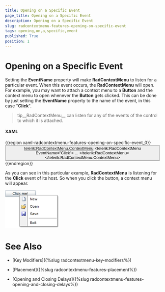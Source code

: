 ```yaml
---
title: Opening on a Specific Event
page_title: Opening on a Specific Event
description: Opening on a Specific Event
slug: radcontextmenu-features-opening-on-specific-event
tags: opening,on,a,specific,event
published: True
position: 1
---
```


# Opening on a Specific Event

Setting the __EventName__ property will make __RadContextMenu__ to listen for a particular event. When this event occurs, the __RadContextMenu__ will open. For example, you may want to attach a context menu to a __Button__ and the context menu to open whenever the __Button__ gets clicked. This can be done by just setting the __EventName__ property to the name of the event, in this case "__Click__".

>tip__RadContextMenu__ can listen for any of the events of the control to which it is attached.

#### __XAML__

{{region xaml-radcontextmenu-features-opening-on-specific-event_0}}
	<Button Width="100"
	        Content="Click me!"
	        VerticalAlignment="Top">
	    <telerik:RadContextMenu.ContextMenu>
	        <telerik:RadContextMenu EventName="Click">
	            ...
	        </telerik:RadContextMenu>
	    </telerik:RadContextMenu.ContextMenu>
	</Button>
{{endregion}}

As you can see in this particular example, __RadContextMenu__ is listening for the __Click__ event of its host. So when you click the button, a context menu will appear.

![](images/RadContextMenu_Features_EventName_01.png)

# See Also

 * [Key Modifiers]({%slug radcontextmenu-key-modifiers%})

 * [Placement]({%slug radcontextmenu-features-placement%})

 * [Opening and Closing Delays]({%slug radcontextmenu-features-opening-and-closing-delays%})
